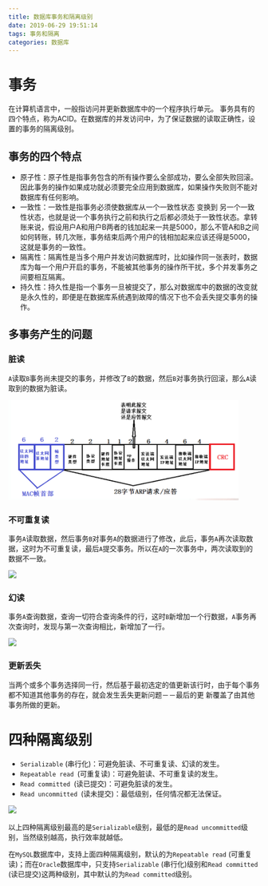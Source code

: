 ```yaml
---
title: 数据库事务和隔离级别
date: 2019-06-29 19:51:14
tags: 事务和隔离
categories: 数据库
---
```


# 事务

在计算机语言中，一般指访问并更新数据库中的一个程序执行单元。 事务具有的四个特点，称为ACID。在数据库的并发访问中，为了保证数据的读取正确性，设置的事务的隔离级别。

## 事务的四个特点

- 原子性：原子性是指事务包含的所有操作要么全部成功，要么全部失败回滚。因此事务的操作如果成功就必须要完全应用到数据库，如果操作失败则不能对数据库有任何影响。
- 一致性：一致性是指事务必须使数据库从一个一致性状态   变换到   另一个一致性状态，也就是说一个事务执行之前和执行之后都必须处于一致性状态。拿转账来说，假设用户A和用户B两者的钱加起来一共是5000，那么不管A和B之间如何转账，转几次账，事务结束后两个用户的钱相加起来应该还得是5000，这就是事务的一致性。
- 隔离性：隔离性是当多个用户并发访问数据库时，比如操作同一张表时，数据库为每一个用户开启的事务，不能被其他事务的操作所干扰，多个并发事务之间要相互隔离。
- 持久性：持久性是指一个事务一旦被提交了，那么对数据库中的数据的改变就是永久性的，即便是在数据库系统遇到故障的情况下也不会丢失提交事务的操作。

## 多事务产生的问题

### 脏读

`A`读取`B`事务尚未提交的事务，并修改了`B`的数据，然后`B`对事务执行回滚，那么`A`读取到的数据为脏读。

![](1.png)

### 不可重复读

事务`A`读取数据，然后事务`B`对事务`A`的数据进行了修改，此后，事务`A`再次读取数据，这时为不可重复读，最后`A`提交事务。所以在`A`的一次事务中，两次读取到的数据不一致。

![](2.png)

### 幻读

事务`A`查询数据，查询一切符合查询条件的行，这时`B`新增加一个行数据，`A`事务再次查询时，发现与第一次查询相比，新增加了一行。

![](3.png)

### 更新丢失

当两个或多个事务选择同一行，然后基于最初选定的值更新该行时，由于每个事务都不知道其他事务的存在，就会发生丢失更新问题－－最后的更 新覆盖了由其他事务所做的更新。

# 四种隔离级别

- `Serializable` (串行化)：可避免脏读、不可重复读、幻读的发生。
- `Repeatable read `(可重复读)：可避免脏读、不可重复读的发生。
- `Read committed `(读已提交)：可避免脏读的发生。
- `Read uncommitted `(读未提交)：最低级别，任何情况都无法保证。

![](4.png)

以上四种隔离级别最高的是`Serializable`级别，最低的是`Read uncommitted`级别，当然级别越高，执行效率就越低。

在`MySQL`数据库中，支持上面四种隔离级别，默认的为`Repeatable read` (可重复读)；而在`Oracle`数据库中，只支持`Serializable` (串行化)级别和`Read committed` (读已提交)这两种级别，其中默认的为`Read committed`级别。
